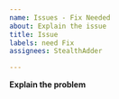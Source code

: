 ```yaml
---
name: Issues - Fix Needed
about: Explain the issue
title: Issue
labels: need Fix
assignees: StealthAdder

---
```


**Explain the problem**
